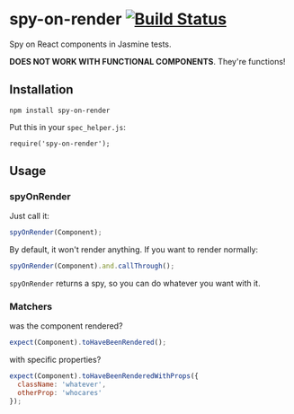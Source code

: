 # spy-on-render [![Build Status](https://snap-ci.com/atomanyih/spy-on-render/branch/master/build_image)](https://snap-ci.com/atomanyih/spy-on-render/branch/master)


Spy on React components in Jasmine tests.

**DOES NOT WORK WITH FUNCTIONAL COMPONENTS**. They're functions!

## Installation

```
npm install spy-on-render
```

Put this in your `spec_helper.js`:

```
require('spy-on-render');
```


## Usage

### spyOnRender

Just call it:

```js
spyOnRender(Component);
```

By default, it won't render anything. If you want to render normally:

```js
spyOnRender(Component).and.callThrough();
```

`spyOnRender` returns a spy, so you can do whatever you want with it.

### Matchers

was the component rendered?

```js
expect(Component).toHaveBeenRendered();
```

with specific properties?

```js
expect(Component).toHaveBeenRenderedWithProps({
  className: 'whatever',
  otherProp: 'whocares'
});
```

